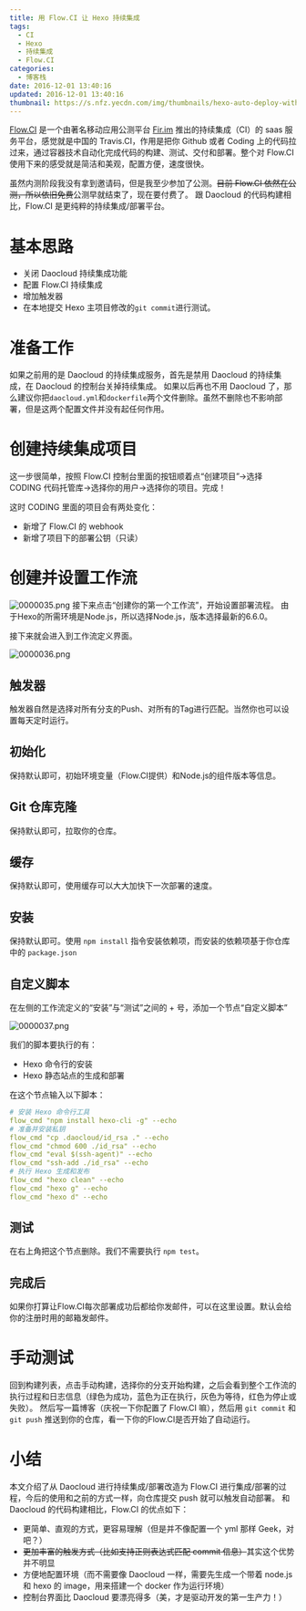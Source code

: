 ```yaml
---
title: 用 Flow.CI 让 Hexo 持续集成
tags:
  - CI
  - Hexo
  - 持续集成
  - Flow.CI
categories:
  - 博客栈
date: 2016-12-01 13:40:16
updated: 2016-12-01 13:40:16
thumbnail: https://s.nfz.yecdn.com/img/thumbnails/hexo-auto-deploy-with-flow.ci.png
---
```


[Flow.CI](https://Flow.CI) 是一个由著名移动应用公测平台 [Fir.im](https://fir.im) 推出的持续集成（CI）的 saas 服务平台，感觉就是中国的 Travis.CI，作用是把你 Github 或者 Coding 上的代码拉过来，通过容器技术自动化完成代码的构建、测试、交付和部署。整个对 Flow.CI 使用下来的感受就是简洁和美观，配置方便，速度很快。

<!--more-->

虽然内测阶段我没有拿到邀请码，但是我至少参加了公测。~~目前 Flow.CI 依然在公测，所以依旧免费~~公测早就结束了，现在要付费了。
跟 Daocloud 的代码构建相比，Flow.CI 是更纯粹的持续集成/部署平台。

# 基本思路

- 关闭 Daocloud 持续集成功能
- 配置 Flow.CI 持续集成
- 增加触发器
- 在本地提交 Hexo 主项目修改的`git commit`进行测试。

# 准备工作

如果之前用的是 Daocloud 的持续集成服务，首先是禁用 Daocloud 的持续集成，在 Daocloud 的控制台关掉持续集成。
如果以后再也不用 Daocloud 了，那么建议你把`daocloud.yml`和`dockerfile`两个文件删除。虽然不删除也不影响部署，但是这两个配置文件并没有起任何作用。

# 创建持续集成项目

这一步很简单，按照 Flow.CI 控制台里面的按钮顺着点“创建项目”->选择 CODING 代码托管库->选择你的用户->选择你的项目。完成！

这时 CODING 里面的项目会有两处变化：

- 新增了 Flow.CI 的 webhook
- 新增了项目下的部署公钥（只读）

# 创建并设置工作流
![0000035.png](https://bbs-static.nfz.yecdn.com/i/0000035.png)
接下来点击“创建你的第一个工作流”，开始设置部署流程。
由于Hexo的所需环境是Node.js，所以选择Node.js，版本选择最新的6.6.0。

接下来就会进入到工作流定义界面。

![0000036.png](https://bbs-static.nfz.yecdn.com/i/0000036.png)

## 触发器
触发器自然是选择对所有分支的Push、对所有的Tag进行匹配。当然你也可以设置每天定时运行。

## 初始化
保持默认即可，初始环境变量（Flow.CI提供）和Node.js的组件版本等信息。

## Git 仓库克隆
保持默认即可，拉取你的仓库。

## 缓存
保持默认即可，使用缓存可以大大加快下一次部署的速度。

## 安装
保持默认即可。使用 `npm install` 指令安装依赖项，而安装的依赖项基于你仓库中的 `package.json`

## 自定义脚本
在左侧的工作流定义的“安装”与“测试”之间的 + 号，添加一个节点“自定义脚本”

![0000037.png](https://bbs-static.nfz.yecdn.com/i/0000037.png)

我们的脚本要执行的有：

- Hexo 命令行的安装
- Hexo 静态站点的生成和部署

在这个节点输入以下脚本：

```yaml
# 安装 Hexo 命令行工具
flow_cmd "npm install hexo-cli -g" --echo
# 准备并安装私钥
flow_cmd "cp .daocloud/id_rsa ." --echo
flow_cmd "chmod 600 ./id_rsa" --echo
flow_cmd "eval $(ssh-agent)" --echo
flow_cmd "ssh-add ./id_rsa" --echo
# 执行 Hexo 生成和发布
flow_cmd "hexo clean" --echo
flow_cmd "hexo g" --echo
flow_cmd "hexo d" --echo
```

## 测试
在右上角把这个节点删除。我们不需要执行 `npm test`。

## 完成后
如果你打算让Flow.CI每次部署成功后都给你发邮件，可以在这里设置。默认会给你的注册时用的邮箱发邮件。

# 手动测试
回到构建列表，点击手动构建，选择你的分支开始构建，之后会看到整个工作流的执行过程和日志信息（绿色为成功，蓝色为正在执行，灰色为等待，红色为停止或失败）。
然后写一篇博客（庆祝一下你配置了 Flow.CI 嘛），然后用 `git commit` 和 `git push` 推送到你的仓库，看一下你的Flow.CI是否开始了自动运行。

# 小结
本文介绍了从 Daocloud 进行持续集成/部署改造为 Flow.CI 进行集成/部署的过程，今后的使用和之前的方式一样，向仓库提交 push 就可以触发自动部署。
和 Daocloud 的代码构建相比，Flow.CI 的优点如下：

- 更简单、直观的方式，更容易理解（但是并不像配置一个 yml 那样 Geek，对吧？）
- ~~更加丰富的触发方式（比如支持正则表达式匹配 commit 信息）~~其实这个优势并不明显
- 方便地配置环境（而不需要像 Daocloud 一样，需要先生成一个带着 node.js 和 hexo 的 image，用来搭建一个 docker 作为运行环境）
- 控制台界面比 Daocloud 要漂亮得多（美，才是驱动开发的第一生产力！）

